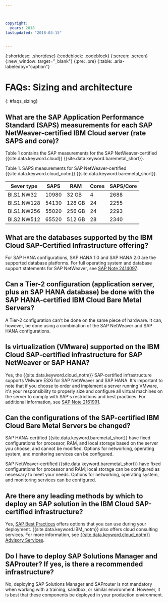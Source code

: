 ```yaml
---



copyright:
  years: 2018
lastupdated: "2018-03-15"


---
```


{:shortdesc: .shortdesc}
{:codeblock: .codeblock}
{:screen: .screen}
{:new_window: target="_blank"}
{:pre: .pre}
{:table: .aria-labeledby="caption"}

# FAQs: Sizing and architecture
{: #faqs_sizing}

## What are the SAP Application Performance Standard (SAPS) measurements for each SAP NetWeaver-certified IBM Cloud server (rate SAPS and core)?

Table 1 contains the SAP measurements for the SAP NetWeaver-certified {{site.data.keyword.cloud}} {{site.data.keyword.baremetal_short}}.

Table 1. SAPS measurements for SAP NetWeaver-certified {{site.data.keyword.cloud_notm}} {{site.data.keyword.baremetal_short}}.

| **Sever type** | **SAPS** | **RAM** | **Cores** | **SAPS/Core** |
| --- | --- | --- | --- | --- |
| BI.S1.NW32 | 10980 | 32 GB | 4 | 2688 |
| BI.S1.NW128 | 54130 | 128 GB | 24 | 2255 |
| BI.S1.NW256 | 55020 | 256 GB | 24 | 2293 |
| BI.S2.NW512 | 65520 | 512 GB | 28 | 2340 |

## What are the databases supported by the IBM Cloud SAP-Certified Infrastructure offering?

For SAP HANA configurations, SAP HANA 1.0 and SAP HANA 2.0 are the supported database platforms. For full operating system and database support statements for SAP NetWeaver, see [SAP Note 2414097](https://launchpad.support.sap.com/#/notes/2414097).

## Can a Tier-2 configuration (application server, plus an SAP HANA database) be done with the SAP HANA-certified IBM Cloud Bare Metal Servers?

A Tier-2 configuration can't be done on the same piece of hardware. It can, however, be done using a combination of the SAP NetWeaver and SAP HANA configurations.

## Is virtualization (VMware) supported on the IBM Cloud SAP-certified infrastructure for SAP NetWeaver or SAP HANA?

Yes, the {{site.data.keyword.cloud_notm}} SAP-certified infrastructure supports VMware ESXi for SAP NetWeaver and SAP HANA. It's important to note that if you choose to order and implement a server running VMware, it's your responsibility to properly size and configure all virtual machines on the server to comply with SAP's restrictions and best practices. For additional information, see [SAP Note 2161991](https://launchpad.support.sap.com/#/notes/2161991).

## Can the configurations of the SAP-certified IBM Cloud Bare Metal Servers be changed?

SAP HANA-certified {{site.data.keyword.baremetal_short}} have fixed configurations for processor, RAM, and local storage based on the server you choose, and cannot be modified. Options for networking, operating system, and monitoring services can be configured.

SAP NetWeaver-certified {{site.data.keyword.baremetal_short}} have fixed configurations for processor and RAM; local storage can be configured as necessary to meet your needs. Options for networking, operating system, and monitoring services can be configured.

## Are there any leading methods by which to deploy an SAP solution in the IBM Cloud SAP-certified infrastructure?

Yes, [SAP Best Practices](https://help.sap.com/viewer/p/SAP_Best_Practices) offers options that you can use during your deployment. {{site.data.keyword.IBM_notm}} also offers cloud consulting services. For more information, see [{{site.data.keyword.cloud_notm}} Advisory Services](https://www.ibm.com/us-en/marketplace/cloud-consulting-services).

## Do I have to deploy SAP Solutions Manager and SAProuter? If yes, is there a recommended infrastructure?

No, deploying SAP Solutions Manager and SAProuter is not mandatory when working with a training, sandbox, or similar environment. However, it is best that these components be deployed in your production environment.

